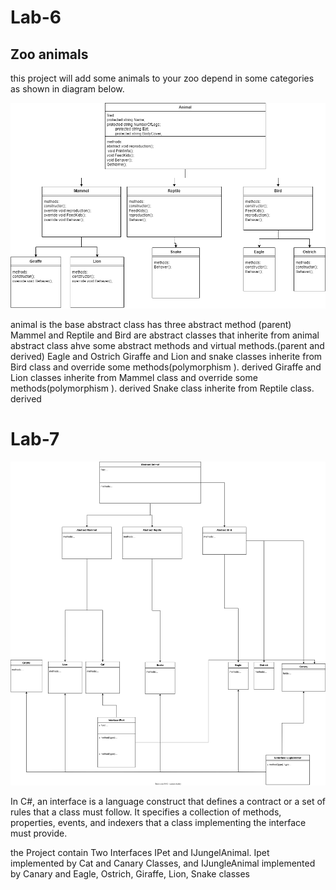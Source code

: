 # Lab-6
## Zoo animals
this project will add some animals to your zoo depend in some categories as shown in diagram below.



![diagram](ZooDiagram.drawio.png)

animal is the base abstract class has three abstract method (parent)
Mammel and Reptile and Bird are abstract classes that inherite from animal abstract class ahve some abstract methods and virtual methods.(parent and derived)
Eagle and Ostrich  Giraffe and Lion and snake classes inherite from Bird class and override some methods(polymorphism ). derived
Giraffe and Lion classes inherite from Mammel class and override some methods(polymorphism ). derived
Snake class inherite from Reptile class. derived

# Lab-7

![diagram](Lab7UML.svg)


In C#, an interface is a language construct that defines a contract or a set of rules that a class must follow. It specifies a collection of methods, properties, events, and indexers that a class implementing the interface must provide.

the Project contain Two Interfaces IPet and IJungelAnimal. Ipet implemented by Cat and Canary Classes, and IJungleAnimal implemented by Canary and Eagle, Ostrich, Giraffe, Lion, Snake classes





